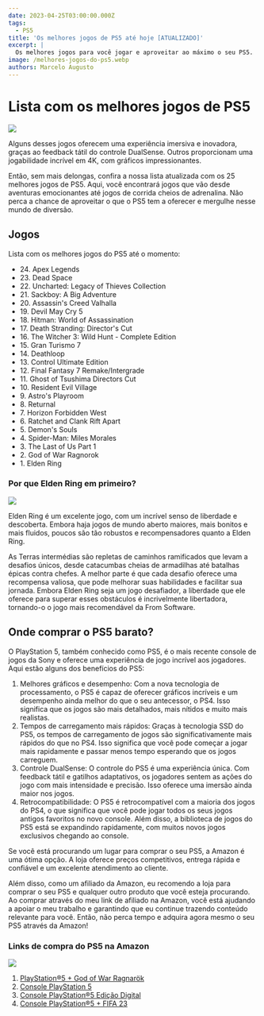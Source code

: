 ```yaml
---
date: 2023-04-25T03:00:00.000Z
tags: 
  - PS5
title: 'Os melhores jogos de PS5 até hoje [ATUALIZADO]'
excerpt: |
  Os melhores jogos para você jogar e aproveitar ao máximo o seu PS5.
image: /melhores-jogos-do-ps5.webp
authors: Marcelo Augusto
---
```


# Lista com os melhores jogos de PS5

![](/melhores-jogos-do-ps5.webp)

Alguns desses jogos oferecem uma experiência imersiva e inovadora, graças ao feedback tátil do controle DualSense. Outros proporcionam uma jogabilidade incrível em 4K, com gráficos impressionantes.

Então, sem mais delongas, confira a nossa lista atualizada com os 25 melhores jogos de PS5. Aqui, você encontrará jogos que vão desde aventuras emocionantes até jogos de corrida cheios de adrenalina. Não perca a chance de aproveitar o que o PS5 tem a oferecer e mergulhe nesse mundo de diversão.

## Jogos

Lista com os melhores jogos do PS5 até o momento:

* 24\. Apex Legends
* 23\. Dead Space
* 22\. Uncharted: Legacy of Thieves Collection
* 21\. Sackboy: A Big Adventure
* 20\. Assassin's Creed Valhalla
* 19\. Devil May Cry 5
* 18\. Hitman: World of Assassination
* 17\. Death Stranding: Director's Cut
* 16\. The Witcher 3: Wild Hunt - Complete Edition
* 15\. Gran Turismo 7
* 14\. Deathloop
* 13\. Control Ultimate Edition
* 12\. Final Fantasy 7 Remake/Intergrade
* 11\. Ghost of Tsushima Directors Cut
* 10\. Resident Evil Village
* 9\. Astro's Playroom
* 8\. Returnal
* 7\. Horizon Forbidden West
* 6\. Ratchet and Clank Rift Apart
* 5\. Demon's Souls
* 4\. Spider-Man: Miles Morales
* 3\. The Last of Us Part 1
* 2\. God of War Ragnorok
* 1\. Elden Ring

### Por que Elden Ring em primeiro?

![](/elden-ring.webp)

Elden Ring é um excelente jogo, com um incrível senso de liberdade e descoberta. Embora haja jogos de mundo aberto maiores, mais bonitos e mais fluidos, poucos são tão robustos e recompensadores quanto a Elden Ring.

As Terras intermédias são repletas de caminhos ramificados que levam a desafios únicos, desde catacumbas cheias de armadilhas até batalhas épicas contra chefes. A melhor parte é que cada desafio oferece uma recompensa valiosa, que pode melhorar suas habilidades e facilitar sua jornada. Embora Elden Ring seja um jogo desafiador, a liberdade que ele oferece para superar esses obstáculos é incrivelmente libertadora, tornando-o o jogo mais recomendável da From Software.

## Onde comprar o PS5 barato?

O PlayStation 5, também conhecido como PS5, é o mais recente console de jogos da Sony e oferece uma experiência de jogo incrível aos jogadores. Aqui estão alguns dos benefícios do PS5:

1. Melhores gráficos e desempenho: Com a nova tecnologia de processamento, o PS5 é capaz de oferecer gráficos incríveis e um desempenho ainda melhor do que o seu antecessor, o PS4. Isso significa que os jogos são mais detalhados, mais nítidos e muito mais realistas.
2. Tempos de carregamento mais rápidos: Graças à tecnologia SSD do PS5, os tempos de carregamento de jogos são significativamente mais rápidos do que no PS4. Isso significa que você pode começar a jogar mais rapidamente e passar menos tempo esperando que os jogos carreguem.
3. Controle DualSense: O controle do PS5 é uma experiência única. Com feedback tátil e gatilhos adaptativos, os jogadores sentem as ações do jogo com mais intensidade e precisão. Isso oferece uma imersão ainda maior nos jogos.
4. Retrocompatibilidade: O PS5 é retrocompatível com a maioria dos jogos do PS4, o que significa que você pode jogar todos os seus jogos antigos favoritos no novo console. Além disso, a biblioteca de jogos do PS5 está se expandindo rapidamente, com muitos novos jogos exclusivos chegando ao console.

Se você está procurando um lugar para comprar o seu PS5, a Amazon é uma ótima opção. A loja oferece preços competitivos, entrega rápida e confiável e um excelente atendimento ao cliente.

Além disso, como um afiliado da Amazon, eu recomendo a loja para comprar o seu PS5 e qualquer outro produto que você esteja procurando. Ao comprar através do meu link de afiliado na Amazon, você está ajudando a apoiar o meu trabalho e garantindo que eu continue trazendo conteúdo relevante para você. Então, não perca tempo e adquira agora mesmo o seu PS5 através da Amazon!

### Links de compra do PS5 na Amazon

![](</playStation5 -com-god-of-war-ragnarok.webp>)

1. [PlayStation®5 + God of War Ragnarök](https://amzn.to/3NcRX2e)
2. [Console PlayStation 5](https://amzn.to/3Lv5W29)
3. [Console PlayStation®5 Edição Digital](https://amzn.to/3LungEu)
4. [Console PlayStation®5 + FIFA 23](https://amzn.to/3Ls8fTk)
